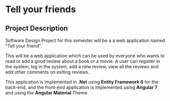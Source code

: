 # Tell your friends
## Project Description

Software Design Project for this semester will be a a web application named "Tell your friend".

This will be a web application which can be used by everyone who wants to read or add a good review about a book or a movie.
A user can register in the system, log in the system, add a new review, view all the reviews and add other comments on exiting reviews. 

This application is implemented in **.Net** using **Entity Framework 6** for the back-end, and the front-end application is implemented using **Angular 7** and using the **Angular Material** Theme. 
